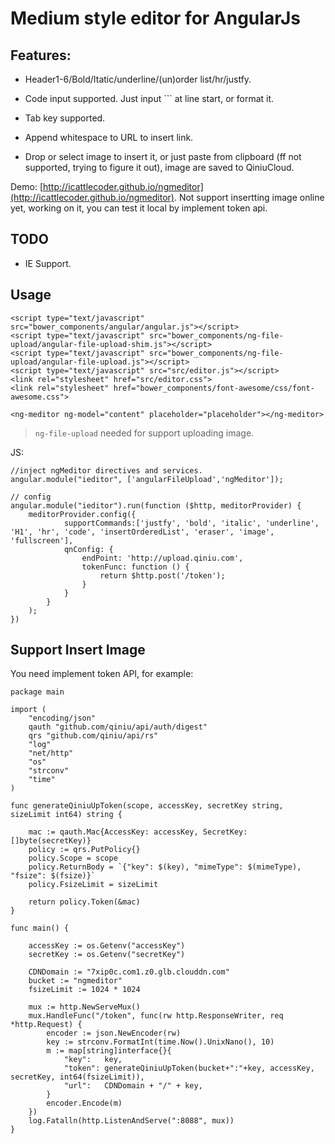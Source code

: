 Medium style editor for AngularJs
===========

## Features:

- Header1-6/Bold/Itatic/underline/(un)order list/hr/justfy.

- Code input supported. Just input ``` at line start, or format it.

- Tab key supported.

- Append whitespace to URL to insert link.

- Drop or select image to insert it, or just paste from clipboard (ff not supported, trying to figure it out), image are saved to QiniuCloud.

Demo: [http://icattlecoder.github.io/ngmeditor](http://icattlecoder.github.io/ngmeditor). Not support insertting image online yet, working on it, you can test it local by implement token api.

## TODO

- IE Support.

## Usage

```
<script type="text/javascript" src="bower_components/angular/angular.js"></script>
<script type="text/javascript" src="bower_components/ng-file-upload/angular-file-upload-shim.js"></script>
<script type="text/javascript" src="bower_components/ng-file-upload/angular-file-upload.js"></script>
<script type="text/javascript" src="src/editor.js"></script>
<link rel="stylesheet" href="src/editor.css">
<link rel="stylesheet" href="bower_components/font-awesome/css/font-awesome.css">

<ng-meditor ng-model="content" placeholder="placeholder"></ng-meditor>

```

> `ng-file-upload` needed for support uploading image.

JS:

```
//inject ngMeditor directives and services.
angular.module("ieditor", ['angularFileUpload','ngMeditor']);

// config
angular.module("ieditor").run(function ($http, meditorProvider) {
    meditorProvider.config({
    		supportCommands:['justfy', 'bold', 'italic', 'underline', 'H1', 'hr', 'code', 'insertOrderedList', 'eraser', 'image', 'fullscreen'],
            qnConfig: {
                endPoint: 'http://upload.qiniu.com',
                tokenFunc: function () {
                    return $http.post('/token');
                }
            }
        }
    );
})
```

## Support Insert Image

You need implement token API, for example:

```
package main

import (
	"encoding/json"
	qauth "github.com/qiniu/api/auth/digest"
	qrs "github.com/qiniu/api/rs"
	"log"
	"net/http"
	"os"
	"strconv"
	"time"
)

func generateQiniuUpToken(scope, accessKey, secretKey string, sizeLimit int64) string {

	mac := qauth.Mac{AccessKey: accessKey, SecretKey: []byte(secretKey)}
	policy := qrs.PutPolicy{}
	policy.Scope = scope
	policy.ReturnBody = `{"key": $(key), "mimeType": $(mimeType), "fsize": $(fsize)}`
	policy.FsizeLimit = sizeLimit

	return policy.Token(&mac)
}

func main() {

	accessKey := os.Getenv("accessKey")
	secretKey := os.Getenv("secretKey")

	CDNDomain := "7xip0c.com1.z0.glb.clouddn.com"
	bucket := "ngmeditor"
	fsizeLimit := 1024 * 1024

	mux := http.NewServeMux()
	mux.HandleFunc("/token", func(rw http.ResponseWriter, req *http.Request) {
		encoder := json.NewEncoder(rw)
		key := strconv.FormatInt(time.Now().UnixNano(), 10)
		m := map[string]interface{}{
			"key":   key,
			"token": generateQiniuUpToken(bucket+":"+key, accessKey, secretKey, int64(fsizeLimit)),
			"url":   CDNDomain + "/" + key,
		}
		encoder.Encode(m)
	})
	log.Fatalln(http.ListenAndServe(":8088", mux))
}
```
